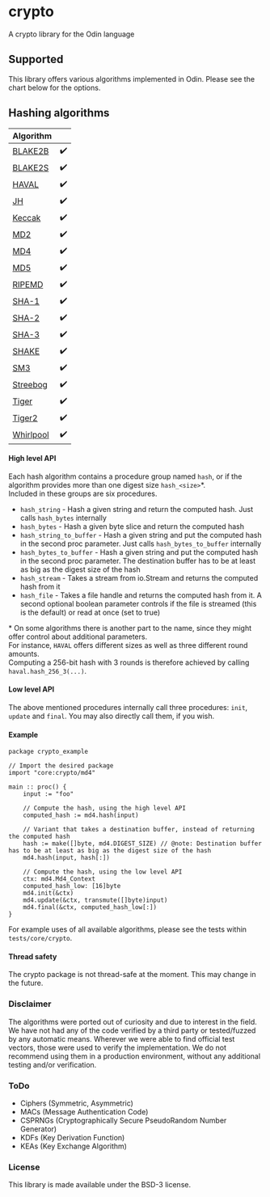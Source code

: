 # crypto
A crypto library for the Odin language

## Supported
This library offers various algorithms implemented in Odin.
Please see the chart below for the options.  

## Hashing algorithms
| Algorithm                                                                                                    |                  |
|:-------------------------------------------------------------------------------------------------------------|:-----------------|
| [BLAKE2B](https://datatracker.ietf.org/doc/html/rfc7693)                                                     | &#10004;&#65039; |
| [BLAKE2S](https://datatracker.ietf.org/doc/html/rfc7693)                                                     | &#10004;&#65039; |
| [HAVAL](https://web.archive.org/web/20150111210116/http://labs.calyptix.com/haval.php)                       | &#10004;&#65039; |
| [JH](https://www3.ntu.edu.sg/home/wuhj/research/jh/index.html)                                               | &#10004;&#65039; |
| [Keccak](https://nvlpubs.nist.gov/nistpubs/FIPS/NIST.FIPS.202.pdf)                                           | &#10004;&#65039; |
| [MD2](https://datatracker.ietf.org/doc/html/rfc1319)                                                         | &#10004;&#65039; |
| [MD4](https://datatracker.ietf.org/doc/html/rfc1320)                                                         | &#10004;&#65039; |
| [MD5](https://datatracker.ietf.org/doc/html/rfc1321)                                                         | &#10004;&#65039; |
| [RIPEMD](https://homes.esat.kuleuven.be/~bosselae/ripemd160.html)                                            | &#10004;&#65039; |
| [SHA-1](https://datatracker.ietf.org/doc/html/rfc3174)                                                       | &#10004;&#65039; |
| [SHA-2](https://csrc.nist.gov/csrc/media/publications/fips/180/2/archive/2002-08-01/documents/fips180-2.pdf) | &#10004;&#65039; |
| [SHA-3](https://nvlpubs.nist.gov/nistpubs/FIPS/NIST.FIPS.202.pdf)                                            | &#10004;&#65039; |
| [SHAKE](https://nvlpubs.nist.gov/nistpubs/FIPS/NIST.FIPS.202.pdf)                                            | &#10004;&#65039; |
| [SM3](https://datatracker.ietf.org/doc/html/draft-sca-cfrg-sm3-02)                                           | &#10004;&#65039; |
| [Streebog](https://datatracker.ietf.org/doc/html/rfc6986)                                                    | &#10004;&#65039; |
| [Tiger](https://www.cs.technion.ac.il/~biham/Reports/Tiger/)                                                 | &#10004;&#65039; |
| [Tiger2](https://www.cs.technion.ac.il/~biham/Reports/Tiger/)                                                | &#10004;&#65039; |
| [Whirlpool](https://web.archive.org/web/20171129084214/http://www.larc.usp.br/~pbarreto/WhirlpoolPage.html)  | &#10004;&#65039; |

#### High level API
Each hash algorithm contains a procedure group named `hash`, or if the algorithm provides more than one digest size `hash_<size>`\*.  
Included in these groups are six procedures.
* `hash_string` - Hash a given string and return the computed hash. Just calls `hash_bytes` internally
* `hash_bytes` - Hash a given byte slice and return the computed hash
* `hash_string_to_buffer` - Hash a given string and put the computed hash in the second proc parameter. Just calls `hash_bytes_to_buffer` internally
* `hash_bytes_to_buffer` - Hash a given string and put the computed hash in the second proc parameter. The destination buffer has to be at least as big as the digest size of the hash
* `hash_stream` - Takes a stream from io.Stream and returns the computed hash from it
* `hash_file` - Takes a file handle and returns the computed hash from it. A second optional boolean parameter controls if the file is streamed (this is the default) or read at once (set to true)

\* On some algorithms there is another part to the name, since they might offer control about additional parameters.  
For instance, `HAVAL` offers different sizes as well as three different round amounts.  
Computing a 256-bit hash with 3 rounds is therefore achieved by calling `haval.hash_256_3(...)`.

#### Low level API
The above mentioned procedures internally call three procedures: `init`, `update` and `final`.
You may also directly call them, if you wish.

#### Example
```odin
package crypto_example

// Import the desired package
import "core:crypto/md4"

main :: proc() {
    input := "foo"

    // Compute the hash, using the high level API
    computed_hash := md4.hash(input)

    // Variant that takes a destination buffer, instead of returning the computed hash
    hash := make([]byte, md4.DIGEST_SIZE) // @note: Destination buffer has to be at least as big as the digest size of the hash
    md4.hash(input, hash[:])

    // Compute the hash, using the low level API
    ctx: md4.Md4_Context
    computed_hash_low: [16]byte
    md4.init(&ctx)
    md4.update(&ctx, transmute([]byte)input)
    md4.final(&ctx, computed_hash_low[:])
}
```
For example uses of all available algorithms, please see the tests within `tests/core/crypto`.

#### Thread safety
The crypto package is not thread-safe at the moment. This may change in the future.

### Disclaimer
The algorithms were ported out of curiosity and due to interest in the field.
We have not had any of the code verified by a third party or tested/fuzzed by any automatic means.
Wherever we were able to find official test vectors, those were used to verify the implementation.
We do not recommend using them in a production environment, without any additional testing and/or verification.

### ToDo
* Ciphers (Symmetric, Asymmetric)
* MACs (Message Authentication Code)
* CSPRNGs (Cryptographically Secure PseudoRandom Number Generator)
* KDFs (Key Derivation Function)
* KEAs (Key Exchange Algorithm)

### License
This library is made available under the BSD-3 license.